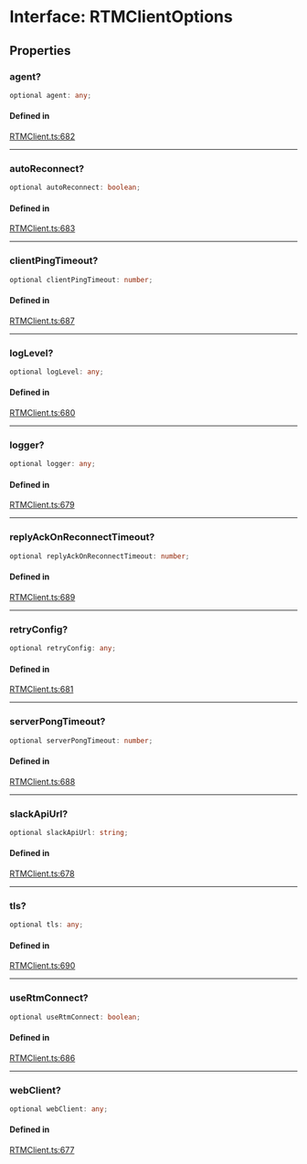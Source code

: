 # Interface: RTMClientOptions

## Properties

### agent?

```ts
optional agent: any;
```

#### Defined in

[RTMClient.ts:682](https://github.com/slackapi/node-slack-sdk/blob/main/packages/rtm-api/src/RTMClient.ts#L682)

***

### autoReconnect?

```ts
optional autoReconnect: boolean;
```

#### Defined in

[RTMClient.ts:683](https://github.com/slackapi/node-slack-sdk/blob/main/packages/rtm-api/src/RTMClient.ts#L683)

***

### clientPingTimeout?

```ts
optional clientPingTimeout: number;
```

#### Defined in

[RTMClient.ts:687](https://github.com/slackapi/node-slack-sdk/blob/main/packages/rtm-api/src/RTMClient.ts#L687)

***

### logLevel?

```ts
optional logLevel: any;
```

#### Defined in

[RTMClient.ts:680](https://github.com/slackapi/node-slack-sdk/blob/main/packages/rtm-api/src/RTMClient.ts#L680)

***

### logger?

```ts
optional logger: any;
```

#### Defined in

[RTMClient.ts:679](https://github.com/slackapi/node-slack-sdk/blob/main/packages/rtm-api/src/RTMClient.ts#L679)

***

### replyAckOnReconnectTimeout?

```ts
optional replyAckOnReconnectTimeout: number;
```

#### Defined in

[RTMClient.ts:689](https://github.com/slackapi/node-slack-sdk/blob/main/packages/rtm-api/src/RTMClient.ts#L689)

***

### retryConfig?

```ts
optional retryConfig: any;
```

#### Defined in

[RTMClient.ts:681](https://github.com/slackapi/node-slack-sdk/blob/main/packages/rtm-api/src/RTMClient.ts#L681)

***

### serverPongTimeout?

```ts
optional serverPongTimeout: number;
```

#### Defined in

[RTMClient.ts:688](https://github.com/slackapi/node-slack-sdk/blob/main/packages/rtm-api/src/RTMClient.ts#L688)

***

### slackApiUrl?

```ts
optional slackApiUrl: string;
```

#### Defined in

[RTMClient.ts:678](https://github.com/slackapi/node-slack-sdk/blob/main/packages/rtm-api/src/RTMClient.ts#L678)

***

### tls?

```ts
optional tls: any;
```

#### Defined in

[RTMClient.ts:690](https://github.com/slackapi/node-slack-sdk/blob/main/packages/rtm-api/src/RTMClient.ts#L690)

***

### useRtmConnect?

```ts
optional useRtmConnect: boolean;
```

#### Defined in

[RTMClient.ts:686](https://github.com/slackapi/node-slack-sdk/blob/main/packages/rtm-api/src/RTMClient.ts#L686)

***

### webClient?

```ts
optional webClient: any;
```

#### Defined in

[RTMClient.ts:677](https://github.com/slackapi/node-slack-sdk/blob/main/packages/rtm-api/src/RTMClient.ts#L677)
